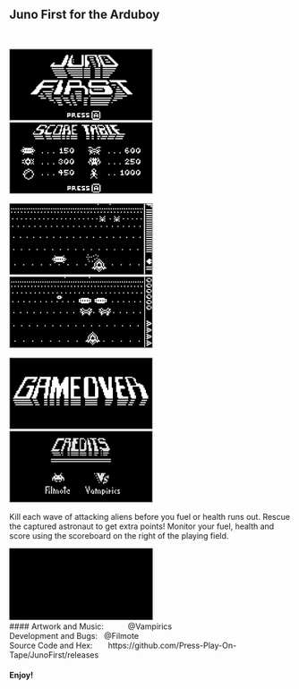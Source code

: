 ## Juno First for the Arduboy
<br/> 

<img src="/distributable/JunoFirst_01.png" data-canonical-src="/distributable/JunoFirst_01.png" width="256" height="128" />&nbsp;&nbsp;&nbsp;<img src="/distributable/JunoFirst_02.png" data-canonical-src="/distributable/JunoFirst_02.png" width="256" height="128" />

<img src="/distributable/JunoFirst_03.png" data-canonical-src="/distributable/JunoFirst_03.png" width="256" height="128" />&nbsp;&nbsp;&nbsp;<img src="/distributable/JunoFirst_04.png" data-canonical-src="/distributable/JunoFirst_04.png" width="256" height="128" />

<img src="/distributable/JunoFirst_05.png" data-canonical-src="/distributable/JunoFirst_05.png" width="256" height="128" />&nbsp;&nbsp;&nbsp;<img src="/distributable/JunoFirst_06.png" data-canonical-src="/distributable/JunoFirst_06.png" width="256" height="128" />
<br/>

Kill each wave of attacking aliens before you fuel or health runs out.  Rescue the captured astronaut to get extra points! Monitor your fuel, health and score using the scoreboard on the right of the playing field.
<br/>

<img src="/distributable/Movie.gif" data-canonical-src="/distributable/Movie.gif" width="256" height="128" />
<br/>
#### Artwork and Music: &nbsp;&nbsp;&nbsp;&nbsp;&nbsp;&nbsp;&nbsp;&nbsp;&nbsp;&nbsp;@Vampirics<br/>Development and Bugs: &nbsp;&nbsp;@Filmote<br/>Source Code and Hex:&nbsp;&nbsp;&nbsp;&nbsp;&nbsp;&nbsp;&nbsp;https://github.com/Press-Play-On-Tape/JunoFirst/releases

#### Enjoy!
